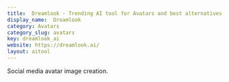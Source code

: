```yaml
---
title:  Dreamlook - Trending AI tool for Avatars and best alternatives
display_name:  Dreamlook
category: Avatars
category_slug: avatars
key: dreamlook_ai
website: https://dreamlook.ai/
layout: aitool
---
```


Social media avatar image creation.
